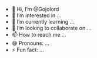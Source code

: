 - 👋 Hi, I’m @Gojolord
- 👀 I’m interested in ...
- 🌱 I’m currently learning ...
- 💞️ I’m looking to collaborate on ...
- 📫 How to reach me ...
- 😄 Pronouns: ...
- ⚡ Fun fact: ...

<!---
Gojolord/Gojolord is a ✨ special ✨ repository because its `README.md` (this file) appears on your GitHub profile.
You can click the Preview link to take a look at your changes.
--->

